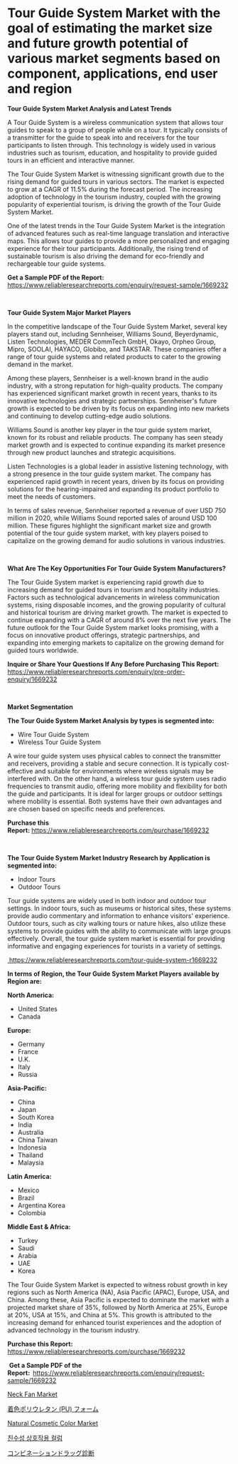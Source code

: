 <p><h1>Tour Guide System Market with the goal of estimating the market size and future growth potential of various market segments based on component, applications, end user and region</h1></p><p><strong>Tour Guide System Market Analysis and Latest Trends</strong></p>
<p><p>A Tour Guide System is a wireless communication system that allows tour guides to speak to a group of people while on a tour. It typically consists of a transmitter for the guide to speak into and receivers for the tour participants to listen through. This technology is widely used in various industries such as tourism, education, and hospitality to provide guided tours in an efficient and interactive manner.</p><p>The Tour Guide System Market is witnessing significant growth due to the rising demand for guided tours in various sectors. The market is expected to grow at a CAGR of 11.5% during the forecast period. The increasing adoption of technology in the tourism industry, coupled with the growing popularity of experiential tourism, is driving the growth of the Tour Guide System Market.</p><p>One of the latest trends in the Tour Guide System Market is the integration of advanced features such as real-time language translation and interactive maps. This allows tour guides to provide a more personalized and engaging experience for their tour participants. Additionally, the rising trend of sustainable tourism is also driving the demand for eco-friendly and rechargeable tour guide systems.</p></p>
<p><strong>Get a Sample PDF of the Report:&nbsp;</strong> <a href="https://www.reliableresearchreports.com/enquiry/request-sample/1669232">https://www.reliableresearchreports.com/enquiry/request-sample/1669232</a></p>
<p>&nbsp;</p>
<p><strong>Tour Guide System Major Market Players</strong></p>
<p><p>In the competitive landscape of the Tour Guide System Market, several key players stand out, including Sennheiser, Williams Sound, Beyerdynamic, Listen Technologies, MEDER CommTech GmbH, Okayo, Orpheo Group, Mipro, SOOLAI, HAYACO, Globibo, and TAKSTAR. These companies offer a range of tour guide systems and related products to cater to the growing demand in the market.</p><p>Among these players, Sennheiser is a well-known brand in the audio industry, with a strong reputation for high-quality products. The company has experienced significant market growth in recent years, thanks to its innovative technologies and strategic partnerships. Sennheiser's future growth is expected to be driven by its focus on expanding into new markets and continuing to develop cutting-edge audio solutions.</p><p>Williams Sound is another key player in the tour guide system market, known for its robust and reliable products. The company has seen steady market growth and is expected to continue expanding its market presence through new product launches and strategic acquisitions.</p><p>Listen Technologies is a global leader in assistive listening technology, with a strong presence in the tour guide system market. The company has experienced rapid growth in recent years, driven by its focus on providing solutions for the hearing-impaired and expanding its product portfolio to meet the needs of customers.</p><p>In terms of sales revenue, Sennheiser reported a revenue of over USD 750 million in 2020, while Williams Sound reported sales of around USD 100 million. These figures highlight the significant market size and growth potential of the tour guide system market, with key players poised to capitalize on the growing demand for audio solutions in various industries.</p></p>
<p>&nbsp;</p>
<p><strong>What Are The Key Opportunities For Tour Guide System Manufacturers?</strong></p>
<p><p>The Tour Guide System market is experiencing rapid growth due to increasing demand for guided tours in tourism and hospitality industries. Factors such as technological advancements in wireless communication systems, rising disposable incomes, and the growing popularity of cultural and historical tourism are driving market growth. The market is expected to continue expanding with a CAGR of around 8% over the next five years. The future outlook for the Tour Guide System market looks promising, with a focus on innovative product offerings, strategic partnerships, and expanding into emerging markets to capitalize on the growing demand for guided tours worldwide.</p></p>
<p><strong>Inquire or Share Your Questions If Any Before Purchasing This Report:</strong> <a href="https://www.reliableresearchreports.com/enquiry/pre-order-enquiry/1669232">https://www.reliableresearchreports.com/enquiry/pre-order-enquiry/1669232</a></p>
<p>&nbsp;</p>
<p><strong>Market Segmentation</strong></p>
<p><strong>The Tour Guide System Market Analysis by types is segmented into:</strong></p>
<p><ul><li>Wire Tour Guide System</li><li>Wireless Tour Guide System</li></ul></p>
<p><p>A wire tour guide system uses physical cables to connect the transmitter and receivers, providing a stable and secure connection. It is typically cost-effective and suitable for environments where wireless signals may be interfered with. On the other hand, a wireless tour guide system uses radio frequencies to transmit audio, offering more mobility and flexibility for both the guide and participants. It is ideal for larger groups or outdoor settings where mobility is essential. Both systems have their own advantages and are chosen based on specific needs and preferences.</p></p>
<p><strong>Purchase this Report:&nbsp;</strong><a href="https://www.reliableresearchreports.com/purchase/1669232">https://www.reliableresearchreports.com/purchase/1669232</a></p>
<p>&nbsp;</p>
<p><strong>The Tour Guide System Market Industry Research by Application is segmented into:</strong></p>
<p><ul><li>Indoor Tours</li><li>Outdoor Tours</li></ul></p>
<p><p>Tour guide systems are widely used in both indoor and outdoor tour settings. In indoor tours, such as museums or historical sites, these systems provide audio commentary and information to enhance visitors' experience. Outdoor tours, such as city walking tours or nature hikes, also utilize these systems to provide guides with the ability to communicate with large groups effectively. Overall, the tour guide system market is essential for providing informative and engaging experiences for tourists in a variety of settings.</p></p>
<p><a href="https://www.reliableresearchreports.com/tour-guide-system-r1669232">&nbsp;https://www.reliableresearchreports.com/tour-guide-system-r1669232</a></p>
<p><strong>In terms of Region, the Tour Guide System Market Players available by Region are:</strong></p>
<p>
    <p> <strong> North America: </strong>
        <ul>
            <li>United States</li>
            <li>Canada</li>
        </ul>
        </p> 
    <p> <strong> Europe: </strong>
        <ul>
            <li>Germany</li>
            <li>France</li>
            <li>U.K.</li>
            <li>Italy</li>
            <li>Russia</li>
        </ul>
        </p> 
    <p> <strong> Asia-Pacific: </strong>
        <ul>
            <li>China</li>
            <li>Japan</li>
            <li>South Korea</li>
            <li>India</li>
            <li>Australia</li>
            <li>China Taiwan</li>
            <li>Indonesia</li>
            <li>Thailand</li>
            <li>Malaysia</li>
        </ul>
        </p> 
    <p> <strong> Latin America: </strong>
        <ul>
            <li>Mexico</li>
            <li>Brazil</li>
            <li>Argentina Korea</li>
            <li>Colombia</li>
        </ul>
        </p> 
    <p> <strong> Middle East & Africa: </strong>
        <ul>
            <li>Turkey</li>
            <li>Saudi</li>
            <li>Arabia</li>
            <li>UAE</li>
            <li>Korea</li>
        </ul>
    </p>
    </p>
<p><p>The Tour Guide System Market is expected to witness robust growth in key regions such as North America (NA), Asia Pacific (APAC), Europe, USA, and China. Among these, Asia Pacific is expected to dominate the market with a projected market share of 35%, followed by North America at 25%, Europe at 20%, USA at 15%, and China at 5%. This growth is attributed to the increasing demand for enhanced tourist experiences and the adoption of advanced technology in the tourism industry.</p></p>
<p><strong>Purchase this Report: </strong><a href="https://www.reliableresearchreports.com/purchase/1669232">https://www.reliableresearchreports.com/purchase/1669232</a></p>
<p>&nbsp;<strong>Get a Sample PDF of the Report:&nbsp;&nbsp;</strong><a href="https://www.reliableresearchreports.com/enquiry/request-sample/1669232">https://www.reliableresearchreports.com/enquiry/request-sample/1669232</a></p>
<p><strong></strong></p>
<p><p><a href="https://github.com/yemakinde/Market-Research-Report-List-3/blob/main/neck-fan-market.md">Neck Fan Market</a></p><p><a href="https://github.com/leigh4852023/Market-Research-Report-List-1/blob/main/8715293144652.md">着色ポリウレタン (PU) フォーム</a></p><p><a href="https://github.com/Alonsoolds3wq1d81czn8rbol/Market-Research-Report-List-3/blob/main/natural-cosmetic-color-market.md">Natural Cosmetic Color Market</a></p><p><a href="https://github.com/RichardLueilwitz787/Market-Research-Report-List-2/blob/main/8068830152418.md">친수성 상호작용 컬럼</a></p><p><a href="https://github.com/SimeonBode1/Market-Research-Report-List-1/blob/main/4642127144653.md">コンビネーションドラッグ診断</a></p></p>